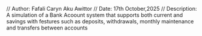 // Author: Fafali Caryn Aku Awittor
// Date: 17th October,2025
// Description: A simulation of a Bank Acoount system that supports both current and savings with festures such as deposits, withdrawals, monthly maintenance and transfers between accounts
